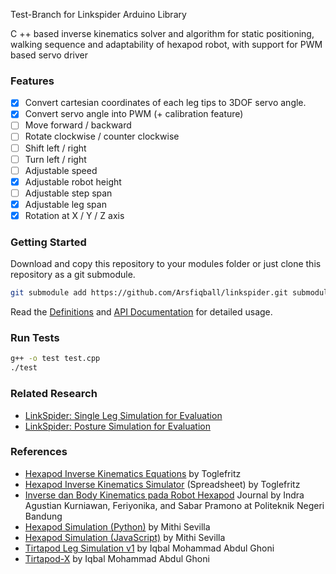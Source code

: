 Test-Branch for Linkspider Arduino Library

C ++ based inverse kinematics solver and algorithm for static positioning, walking sequence and adaptability of hexapod robot, with support for PWM based servo driver

### Features
* [x] Convert cartesian coordinates of each leg tips to 3DOF servo angle.
* [x] Convert servo angle into PWM (+ calibration feature)
* [ ] Move forward / backward
* [ ] Rotate clockwise / counter clockwise
* [ ] Shift left / right
* [ ] Turn left / right
* [ ] Adjustable speed
* [x] Adjustable robot height
* [ ] Adjustable step span
* [x] Adjustable leg span
* [x] Rotation at X / Y / Z axis

### Getting Started
Download and copy this repository to your modules folder or just clone this repository as a git submodule.
```sh
git submodule add https://github.com/Arsfiqball/linkspider.git submodules/linkspider
```
Read the [Definitions](/docs/Definitions.md) and [API Documentation](/docs/API.md) for detailed usage.

### Run Tests
```sh
g++ -o test test.cpp
./test
```

### Related Research
* [LinkSpider: Single Leg Simulation for Evaluation](https://observablehq.com/@arsfiqball/linkspider-single-leg-simulation-for-evaluation)
* [LinkSpider: Posture Simulation for Evaluation](https://observablehq.com/@arsfiqball/linkspider-single-posture-simulation-for-evaluation)

### References
* [Hexapod Inverse Kinematics Equations](https://toglefritz.com/hexapod-inverse-kinematics-equations/) by Toglefritz
* [Hexapod Inverse Kinematics Simulator](https://toglefritz.com/hexapod-inverse-kinematics-simulator/) (Spreadsheet) by Toglefritz
* [Inverse dan Body Kinematics pada Robot Hexapod](https://jurnal.polban.ac.id/index.php/proceeding/article/download/1050/854) Journal by Indra Agustian Kurniawan, Feriyonika, and Sabar Pramono at Politeknik Negeri Bandung
* [Hexapod Simulation (Python)](https://github.com/mithi/hexapod-robot-simulator) by Mithi Sevilla
* [Hexapod Simulation (JavaScript)](https://github.com/mithi/hexapod) by Mithi Sevilla
* [Tirtapod Leg Simulation v1](https://observablehq.com/@arsfiqball/tirtapod-leg-simulation-wip) by Iqbal Mohammad Abdul Ghoni
* [Tirtapod-X](https://github.com/Arsfiqball/tirtapods-x) by Iqbal Mohammad Abdul Ghoni
